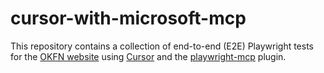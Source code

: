 # cursor-with-microsoft-mcp

This repository contains a collection of end-to-end (E2E) Playwright tests for the [OKFN website](https://okfn.org/) using [Cursor](https://www.cursor.so/) and the [playwright-mcp](https://github.com/microsoft/playwright-mcp) plugin.

